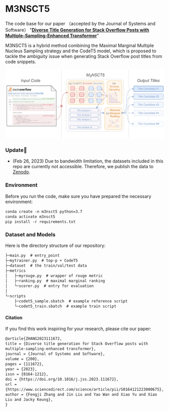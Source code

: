 # M3NSCT5
The code base for our paper （accepted by the Journal of Systems and Software）
"**[Diverse Title Generation for Stack Overflow Posts with Multiple-Sampling-Enhanced Transformer](https://doi.org/10.1016/j.jss.2023.111672)**"

M3NSCT5 is a hybrid method combining the Maximal Marginal Multiple Nucleus Sampling strategy and the CodeT5 model, which is proposed to tackle the ambiguity issue when generating Stack Overflow post titles from code snippets.

![framework](./figs/framework.png)

### Update🐇
- (Feb 26, 2023) Due to bandwidth limitation, the datasets included in this repo are currently not accessible. Therefore, we publish the data to [Zenodo](https://zenodo.org/record/7022467#.Y_txzptByHs).

### Environment
Before you run the code, make sure you have prepared the necessary environment:
```
conda create -n m3nsct5 python=3.7
conda activate m3nsct5
pip install -r requirements.txt
```

### Dataset and Models

Here is the directory structure of our repository:

```
├─main.py  # entry_point
├─mytrainer.py  # top-p + CodeT5
├─dataset  # the train/val/test data
├─metrics
│   ├─myrouge.py  # wrapper of rouge metric
│   ├─ranking.py  # maximal marginal ranking
│   └─scorer.py  # entry for evaluation
│
└─scripts
    ├─codet5_sample.sbatch  # example reference script
    └─codet5_train.sbatch  # example train script
```

#### Citation
If you find this work inspiring for your research, please cite our paper:
```
@article{ZHANG2023111672,
title = {Diverse title generation for Stack Overflow posts with multiple-sampling-enhanced transformer},
journal = {Journal of Systems and Software},
volume = {200},
pages = {111672},
year = {2023},
issn = {0164-1212},
doi = {https://doi.org/10.1016/j.jss.2023.111672},
url = {https://www.sciencedirect.com/science/article/pii/S0164121223000675},
author = {Fengji Zhang and Jin Liu and Yao Wan and Xiao Yu and Xiao Liu and Jacky Keung},
}
```
